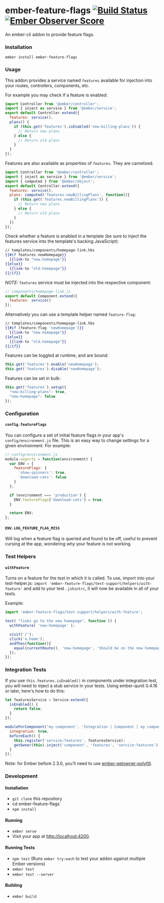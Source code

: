 
# ember-feature-flags [![Build Status](https://travis-ci.org/kategengler/ember-feature-flags.svg?branch=master)](https://travis-ci.org/kategengler/ember-feature-flags) [![Ember Observer Score](http://emberobserver.com/badges/ember-feature-flags.svg)](http://emberobserver.com/addons/ember-feature-flags)

An ember-cli addon to provide feature flags. 

### Installation

```
ember install ember-feature-flags
```

### Usage

This addon provides a service named `features` available for injection into your routes, controllers, components, etc.

For example you may check if a feature is enabled:

```js
import Controller from '@ember/controller';
import { inject as service } from '@ember/service';
export default Controller.extend({
  features: service(), 
  plans() {
    if (this.get('features').isEnabled('new-billing-plans')) {
      // Return new plans
    } else {
      // Return old plans
    }
  }
});
```

Features are also available as properties of `features`. They are camelized.

```js
import Controller from '@ember/controller';
import { inject as service } from '@ember/service';
import { computed } from '@ember/object';
export default Controller.extend({
  features: service(), 
  plans: computed('features.newBillingPlans', function(){
    if (this.get('features.newBillingPlans')) {
      // Return new plans
    } else {
      // Return old plans
    }
  })
});
```

Check whether a feature is enabled in a template (be sure to inject the features service into the template's backing JavaScript):

```hbs
// templates/components/homepage-link.hbs
{{#if features.newHomepage}}
  {{link-to "new.homepage"}}
{{else}}
  {{link-to "old.homepage"}}
{{/if}}
```

*NOTE:* `features` service must be injected into the respective component:

```js
// components/homepage-link.js
export default Component.extend({
  features: service()
});
```

Alternatively you can use a template helper named `feature-flag`:

```hbs
// templates/components/homepage-link.hbs
{{#if (feature-flag 'newHomepage')}}
  {{link-to "new.homepage"}}
{{else}}
  {{link-to "old.homepage"}}
{{/if}}
``` 


Features can be toggled at runtime, and are bound:

```js
this.get('features').enable('newHomepage');
this.get('features').disable('newHomepage');
```

Features can be set in bulk:

```js
this.get('features').setup({
  "new-billing-plans": true,
  "new-homepage": false
});
```

### Configuration

#### `config.featureFlags`

You can configure a set of initial feature flags in your app's `config/environment.js` file. This
is an easy way to change settings for a given environment. For example:

```javascript
// config/environment.js
module.exports = function(environment) {
  var ENV = {
    featureFlags: {
      'show-spinners': true,
      'download-cats': false
    }
  };

  if (environment === 'production') {
    ENV.featureFlags['download-cats'] = true;
  }

  return ENV;
};
```

#### `ENV.LOG_FEATURE_FLAG_MISS`

Will log when a feature flag is queried and found to be off, useful to prevent cursing at the app,
wondering why your feature is not working.

### Test Helpers

#### `withFeature`

Turns on a feature for the test in which it is called.
To use, import into your test-helper.js: `import 'ember-feature-flags/test-support/helpers/with-feature'` and add to your 
test `.jshintrc`, it will now be available in all of your tests.

Example:

```js
import 'ember-feature-flags/test-support/helpers/with-feature';

test( "links go to the new homepage", function () {
  withFeature( 'new-homepage' );

  visit('/');
  click('a.home');
  andThen(function(){
    equal(currentRoute(), 'new.homepage', 'Should be on the new homepage');
  });
});
```

### Integration Tests

If you use `this.features.isEnabled()` in components under integration test, you will need to inject a stub service in your tests. Using ember-qunit 0.4.16 or later, here's how to do this:

```js
let featuresService = Service.extend({
  isEnabled() {
    return false;
  }
});

moduleForComponent('my-component', 'Integration | Component | my component', {
  integration: true,
  beforeEach() {
    this.register('service:features', featuresService);
    getOwner(this).inject('component', 'features', 'service:features');
  }
});
```

Note: for Ember before 2.3.0, you'll need to use [ember-getowner-polyfill](https://github.com/rwjblue/ember-getowner-polyfill).

### Development

#### Installation

* `git clone` this repository
* cd ember-feature-flags`
* `npm install`

#### Running

* `ember serve`
* Visit your app at [http://localhost:4200](http://localhost:4200).

#### Running Tests

* `npm test` (Runs `ember try:each` to test your addon against multiple Ember versions)
* `ember test`
* `ember test --server`

#### Building

* `ember build`
